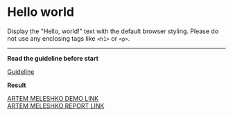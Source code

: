 # Hello world

Display the "Hello, world!" text with the default browser styling. Please do not
use any enclosing tags like `<h1>` or `<p>`.
___

**Read the guideline before start**

[Guideline](https://mate-academy.github.io/layout_task-guideline/)

**Result**

[ARTEM MELESHKO DEMO LINK](https://artem-meleshko.github.io/layout_hello-world/) <br>
[ARTEM MELESHKO REPORT LINK](https://artem-meleshko.github.io/layout_hello-world/report/html_report/)

